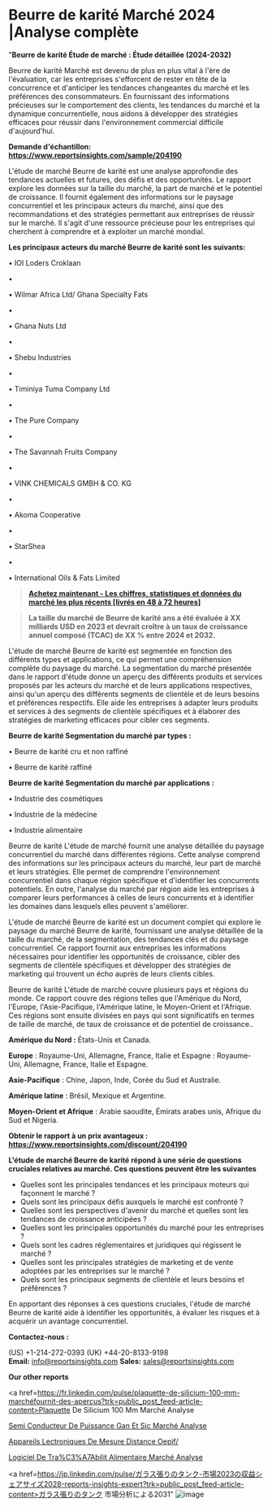 # Beurre de karité Marché 2024 |Analyse complète

"<strong>Beurre de karité Étude de marché : Étude détaillée (2024-2032)</strong>

Beurre de karité Marché est devenu de plus en plus vital à l'ère de l'évaluation, car les entreprises s'efforcent de rester en tête de la concurrence et d'anticiper les tendances changeantes du marché et les préférences des consommateurs. En fournissant des informations précieuses sur le comportement des clients, les tendances du marché et la dynamique concurrentielle, nous aidons à développer des stratégies efficaces pour réussir dans l'environnement commercial difficile d'aujourd'hui.

<strong>Demande d'échantillon: <a href=https://www.reportsinsights.com/sample/204190>https://www.reportsinsights.com/sample/204190</a></strong>

L'étude de marché Beurre de karité est une analyse approfondie des tendances actuelles et futures, des défis et des opportunités. Le rapport explore les données sur la taille du marché, la part de marché et le potentiel de croissance. Il fournit également des informations sur le paysage concurrentiel et les principaux acteurs du marché, ainsi que des recommandations et des stratégies permettant aux entreprises de réussir sur le marché. Il s'agit d'une ressource précieuse pour les entreprises qui cherchent à comprendre et à exploiter un marché mondial.

<strong>Les principaux acteurs du marché Beurre de karité sont les suivants:</strong>

• IOI Loders Croklaan

• 

• Wilmar Africa Ltd/ Ghana Specialty Fats

• 

• Ghana Nuts Ltd

• 

• Shebu Industries

• 

• Timiniya Tuma Company Ltd

• 

• The Pure Company

• 

• The Savannah Fruits Company

• 

• VINK CHEMICALS GMBH & CO. KG

• 

• Akoma Cooperative

• 

• StarShea

• 

• International Oils & Fats Limited
<blockquote><a href=https://www.reportsinsights.com/buynow/204190><span style=text-decoration: underline;><strong>Achetez maintenant - Les chiffres, statistiques et données du marché les plus récents [livrés en 48 à 72 heures]</strong></span></a></blockquote>
<blockquote><span style=text-decoration: underline;><strong>La taille du marché de Beurre de karité ans a été évaluée à XX milliards USD en 2023 et devrait croître à un taux de croissance annuel composé (TCAC) de XX % entre 2024 et 2032.</strong></span></blockquote>
L'étude de marché Beurre de karité est segmentée en fonction des différents types et applications, ce qui permet une compréhension complète du paysage du marché. La segmentation du marché présentée dans le rapport d'étude donne un aperçu des différents produits et services proposés par les acteurs du marché et de leurs applications respectives, ainsi qu'un aperçu des différents segments de clientèle et de leurs besoins et préférences respectifs. Elle aide les entreprises à adapter leurs produits et services à des segments de clientèle spécifiques et à élaborer des stratégies de marketing efficaces pour cibler ces segments.

<strong>Beurre de karité Segmentation du marché par types :</strong>

• Beurre de karité cru et non raffiné

• Beurre de karité raffiné

<strong>Beurre de karité Segmentation du marché par applications :</strong>

• Industrie des cosmétiques

• Industrie de la médecine

• Industrie alimentaire

Beurre de karité L'étude de marché fournit une analyse détaillée du paysage concurrentiel du marché dans différentes régions. Cette analyse comprend des informations sur les principaux acteurs du marché, leur part de marché et leurs stratégies. Elle permet de comprendre l'environnement concurrentiel dans chaque région spécifique et d'identifier les concurrents potentiels. En outre, l'analyse du marché par région aide les entreprises à comparer leurs performances à celles de leurs concurrents et à identifier les domaines dans lesquels elles peuvent s'améliorer.

L'étude de marché Beurre de karité est un document complet qui explore le paysage du marché Beurre de karité, fournissant une analyse détaillée de la taille du marché, de la segmentation, des tendances clés et du paysage concurrentiel. Ce rapport fournit aux entreprises les informations nécessaires pour identifier les opportunités de croissance, cibler des segments de clientèle spécifiques et développer des stratégies de marketing qui trouvent un écho auprès de leurs clients cibles.

Beurre de karité L'étude de marché couvre plusieurs pays et régions du monde. Ce rapport couvre des régions telles que l'Amérique du Nord, l'Europe, l'Asie-Pacifique, l'Amérique latine, le Moyen-Orient et l'Afrique. Ces régions sont ensuite divisées en pays qui sont significatifs en termes de taille de marché, de taux de croissance et de potentiel de croissance..

<strong>Amérique du Nord :</strong> États-Unis et Canada.

<strong>Europe</strong> : Royaume-Uni, Allemagne, France, Italie et Espagne : Royaume-Uni, Allemagne, France, Italie et Espagne.

<strong>Asie-Pacifique</strong> : Chine, Japon, Inde, Corée du Sud et Australie.

<strong>Amérique latine</strong> : Brésil, Mexique et Argentine.

<strong>Moyen-Orient et Afrique</strong> : Arabie saoudite, Émirats arabes unis, Afrique du Sud et Nigeria.

<strong>Obtenir le rapport à un prix avantageux : <a href=https://www.reportsinsights.com/discount/204190>https://www.reportsinsights.com/discount/204190</a></strong>

<strong>L'étude de marché Beurre de karité répond à une série de questions cruciales relatives au marché. Ces questions peuvent être les suivantes</strong>
<ul>
  <li>Quelles sont les principales tendances et les principaux moteurs qui façonnent le marché ?</li>
  <li>Quels sont les principaux défis auxquels le marché est confronté ?</li>
  <li>Quelles sont les perspectives d'avenir du marché et quelles sont les tendances de croissance anticipées ?</li>
  <li>Quelles sont les principales opportunités du marché pour les entreprises ?</li>
  <li>Quels sont les cadres réglementaires et juridiques qui régissent le marché ?</li>
  <li>Quelles sont les principales stratégies de marketing et de vente adoptées par les entreprises sur le marché ?</li>
  <li>Quels sont les principaux segments de clientèle et leurs besoins et préférences ?</li>
</ul>
En apportant des réponses à ces questions cruciales, l'étude de marché Beurre de karité aide à identifier les opportunités, à évaluer les risques et à acquérir un avantage concurrentiel.

<strong>Contactez-nous :</strong>

(US) +1-214-272-0393
(UK) +44-20-8133-9198
<strong>Email:</strong> <a>info@reportsinsights.com</a>
<strong>Sales:</strong> <a>sales@reportsinsights.com</a>

<strong>Our other reports</strong>

<a href=https://fr.linkedin.com/pulse/plaquette-de-silicium-100-mm-marchéfournit-des-aperçus?trk=public_post_feed-article-content>Plaquette De Silicium 100 Mm Marché Analyse</a>

<a href=https://www.linkedin.com/pulse/semi-conducteur-de-puissance-gan-et-sic-march%C3%A9-lfmvf/>Semi Conducteur De Puissance Gan Et Sic Marché Analyse</a>

<a href=https://www.linkedin.com/pulse/appareils-%C3%A9lectroniques-de-mesure-distance-oepif/>Appareils Lectroniques De Mesure Distance Oepif/</a>

<a href=https://www.linkedin.com/pulse/logiciel-de-tra%C3%A7abilit%C3%A9-alimentaire-march%C3%A9-6togf/>Logiciel De Tra%C3%A7Abilit Alimentaire Marché Analyse</a>

<a href=https://jp.linkedin.com/pulse/ガラス張りのタンク-市場2023の収益シェアサイズ2028-reports-insights-expert?trk=public_post_feed-article-content>ガラス張りのタンク 市場分析による2031</a>"
![image](https://github.com/daminid12/RImarketTech/assets/158430485/78218667-7ba5-44b3-84a4-b30a7ba52757)
